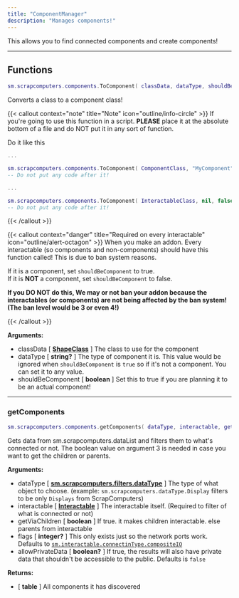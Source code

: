 ```yaml
---
title: "ComponentManager"
description: "Manages components!"
---
```


This allows you to find connected components and create components!

---

## Functions

```lua
sm.scrapcomputers.components.ToComponent( classData, dataType, shouldBeComponent )
```

Converts a class to a component class!

{{< callout context="note" title="Note" icon="outline/info-circle" >}}
If you're going to use this function in a script. **PLEASE** place it at the absolute bottom of a file and do NOT put it in any sort of function.

Do it like this

```lua {title="MyComponent.lua" lineNos=true lineNoStart=427 hl_lines=[3]}
...

sm.scrapcomputers.components.ToComponent( ComponentClass, "MyComponent", true )
-- Do not put any code after it!
```


```lua {title="MyInteractable.lua" lineNos=true lineNoStart=278 hl_lines=[3]}
...

sm.scrapcomputers.components.ToComponent( InteractableClass, nil, false )
-- Do not put any code after it!
```

{{< /callout >}}

{{< callout context="danger" title="Required on every interactable" icon="outline/alert-octagon" >}}
When you make an addon. Every interactable (so components and non-components) should have this function called! This is due to ban system
reasons.

If it is a component, set `shouldBeComponent` to true.
<br>
If it is **NOT** a component, set `shouldBeComponent` to false.

**If you DO NOT do this, We may or not ban your addon because the interactables (or components) are not being affected by the ban system! (The ban level would be 3 or even 4!)**

{{< /callout >}}

**Arguments:**
- classData [ **[ShapeClass](https://scrapmechanicdocs.com/docs/Game-Script-Environment/Classes/ShapeClass)** ] The class to use for the component
- dataType [ **string?** ] The type of component it is. This value would be ignored when `shouldBeComponent` is `true` so if it's not a component. You can set it to any value.
- shouldBeComponent [ **boolean** ] Set this to true if you are planning it to be an actual component!

---

### getComponents

```lua
sm.scrapcomputers.components.getComponents( dataType, interactable, getViaChildren, flags, allowPrivateData )
```

Gets data from sm.scrapcomputers.dataList and filters them to what's connected or not. The boolean value on argument 3 is needed in case you want to get the children or parents.

**Arguments:**
- dataType [ **[sm.scrapcomputers.filters.dataType](/docs/addon-api/static-function-namespaces/sm.scrapcomputers/#filtersdatatype)** ] The type of what object to choose. (example: `sm.scrapcomputers.dataType.Display` filters to be only `Displays` from ScrapComputers)
- interactable [ **[Interactable](https://scrapmechanicdocs.com/docs/Game-Script-Environment/Userdata/Interactable)** ] The interactable itself. (Required to filter of what is connected or not)
- getViaChildren [ **boolean** ] If true. it makes children interactable. else parents from interactable
- flags [ **integer?** ] This only exists just so the network ports work. Defaults to [`sm.interactable.connectinType.compositeIO`](/docs/addon-api/static-function-namespaces/sm.interactable.connectiontype/)
- allowPrivateData [ **boolean?** ] If true, the results will also have private data that shouldn't be accessible to the public. Defaults is `false`

**Returns:**
- [ **table** ] All components it has discovered
